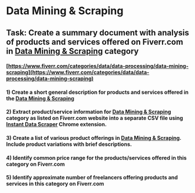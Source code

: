 # Data Mining & Scraping
## Task: Create a summary document with analysis of products and services offered on Fiverr.com in [Data Mining & Scraping](https://www.fiverr.com/categories/data/data-processing/data-mining-scraping) category
#### [https://www.fiverr.com/categories/data/data-processing/data-mining-scraping](https://www.fiverr.com/categories/data/data-processing/data-mining-scraping)
#### 1) Create a short general description for products and services offered in the [Data Mining & Scraping](https://www.fiverr.com/categories/data/data-processing/data-mining-scraping)
#### 2) Extract product/service information for [Data Mining & Scraping](https://www.fiverr.com/categories/data/data-processing/data-mining-scraping) category as listed on Fiverr.com website into a separate CSV file using [Instant Data Scraper](https://chrome.google.com/webstore/detail/instant-data-scraper/ofaokhiedipichpaobibbnahnkdoiiah) Chrome extension.
#### 3) Create a list of various product offerings in [Data Mining & Scraping](https://www.fiverr.com/categories/data/data-processing/data-mining-scraping). Include product variations with brief descriptions.
#### 4) Identify common price range for the products/services offered in this category on Fiverr.com
#### 5) Identify approximate number of freelancers offering products and services in this category on Fiverr.com
